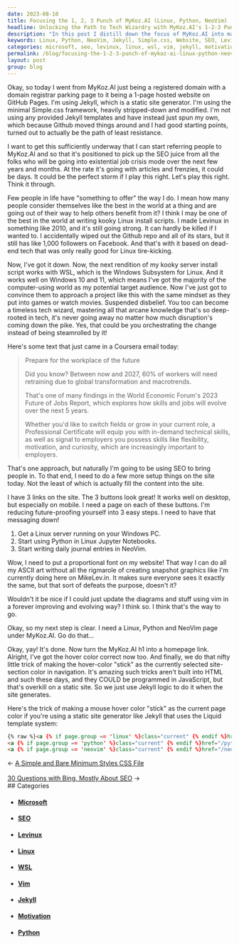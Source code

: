 ```yaml
---
date: 2023-08-10
title: Focusing the 1, 2, 3 Punch of MyKoz.AI (Linux, Python, NeoVim)
headline: Unlocking the Path to Tech Wizardry with MyKoz.AI's 1-2-3 Punch of Linux, Python, and NeoVim
description: "In this post I distill down the focus of MyKoz.AI into mastering the 1, 2, 3 punch: Linux, Python, and NeoVim with each having a main site navigation link. I adjust the anchor text hover highlight to be sticky as you visit each page, surprisingly still tricky in HTML. Jekyll Liquid template to the rescue!"
keywords: Linux, Python, NeoVim, Jekyll, Simple.css, Website, SEO, Levinux, WSL, Windows Subsystem for Linux, Windows 10, Windows 11, Server Install Script, Kooky, Arcane Knowledge, Global Transformation, Macrotrends, Professional Certificate, Technical Skills, Flexibility, Motivation, Curiosity, Employers, Future of Jobs Report, Suspended Disbelief, Timeless Tech Wizard, Existential Job Crisis, Coursera, Ret
categories: microsoft, seo, levinux, linux, wsl, vim, jekyll, motivation, python
permalink: /blog/focusing-the-1-2-3-punch-of-mykoz-ai-linux-python-neovim/
layout: post
group: blog
---
```



Okay, so today I went from MyKoz.AI just being a registered domain with a
domain registrar parking page to it being a 1-page hosted website on GitHub
Pages. I'm using Jekyll, which is a static site generator. I'm using the
minimal Simple.css framework, heavily stripped-down and modified. I'm not using
any provided Jekyll templates and have instead just spun my own, which because
Github moved things around and I had good starting points, turned out to
actually be the path of least resistance.

I want to get this sufficiently underway that I can start referring people to
MyKoz.AI and so that it's positioned to pick up the SEO juice from all the
folks who will be going into existential job crisis mode over the next few
years and months. At the rate it's going with articles and frenzies, it could
be days. It could be the perfect storm if I play this right. Let's play this
right. Think it through.

Few people in life have "something to offer" the way I do. I mean how many
people consider themselves like the best in the world at a thing and are going
out of their way to help others benefit from it? I think I may be one of the
best in the world at writing kooky Linux install scripts. I made Levinux in
something like 2010, and it's still going strong. It can hardly be killed if I
wanted to. I accidentally wiped out the Github repo and all of its stars, but
it still has like 1,000 followers on Facebook. And that's with it based on
dead-end tech that was only really good for Linux tire-kicking.

Now, I've got it down. Now, the next rendition of my kooky server install
script works with WSL, which is the Windows Subsystem for Linux. And it works
well on Windows 10 and 11, which means I've got the majority of the
computer-using world as my potential target audience. Now I've just got to
convince them to approach a project like this with the same mindset as they put
into games or watch movies. Suspended disbelief. You too can become a timeless
tech wizard, mastering all that arcane knowledge that's so deep-rooted in tech,
it's never going away no matter how much disruption's coming down the pike.
Yes, that could be you orchestrating the change instead of being steamrolled by
it!

Here's some text that just came in a Coursera email today:

> Prepare for the workplace of the future
> 
> Did you know? Between now and 2027, 60% of workers will need retraining due to
> global transformation and macrotrends.
> 
> That's one of many findings in the World Economic Forum's 2023 Future of Jobs
> Report, which explores how skills and jobs will evolve over the next 5 years.
> 
> Whether you'd like to switch fields or grow in your current role, a
> Professional Certificate will equip you with in-demand technical skills, as
> well as signal to employers you possess skills like flexibility, motivation,
> and curiosity, which are increasingly important to employers.

That's one approach, but naturally I'm going to be using SEO to bring people
in. To that end, I need to do a few more setup things on the site today. Not
the least of which is actually fill the content into the site.

I have 3 links on the site. The 3 buttons look great! It works well on desktop,
but especially on mobile. I need a page on each of these buttons. I'm reducing
future-proofing yourself into 3 easy steps. I need to have that messaging down!

1. Get a Linux server running on your Windows PC.
2. Start using Python in Linux Jupyter Notebooks.
3. Start writing daily journal entries in NeoVim.

Wow, I need to put a proportional font on my website! That way I can do all my
ASCII art without all the rigmarole of creating snapshot graphics like I'm
currently doing here on MikeLev.in. It makes sure everyone sees it exactly the
same, but that sort of defeats the purpose, doesn't it?

Wouldn't it be nice if I could just update the diagrams and stuff using vim in
a forever improving and evolving way? I think so. I think that's the way to go.

Okay, so my next step is clear. I need a Linux, Python and NeoVim page under
MyKoz.AI. Go do that...

Okay, yay! It's done. Now turn the MyKoz.AI h1 into a homepage link. Alright,
I've got the hover color correct now too. And finally, we do that nifty little
trick of making the hover-color "stick" as the currently selected site-section
color in navigation. It's amazing such tricks aren't built into HTML and such
these days, and they COULD be programmed in JavaScript, but that's overkill on
a static site. So we just use Jekyll logic to do it when the site generates.

Here's the trick of making a mouse hover color "stick" as the current page
color if you're using a static site generator like Jekyll that uses the Liquid
template system:

```html
{% raw %}<a {% if page.group == 'linux' %}class="current" {% endif %}href="/linux/">Step 1</a>
<a {% if page.group == 'python' %}class="current" {% endif %}href="/python/">Step 2</a>
<a {% if page.group == 'neovim' %}class="current" {% endif %}href="/neovim/">Step 3</a>{% endraw %}
```

















<div class="arrow-links"><div class="post-nav-prev"><span class="arrow">&larr;&nbsp;</span><a href="/blog/a-simple-and-bare-minimum-styles-css-file/">A Simple and Bare Minimum Styles CSS File</a></div> &nbsp; <div class="post-nav-next"><a href="/blog/30-questions-with-bing-mostly-about-seo/">30 Questions with Bing, Mostly About SEO</a><span class="arrow">&nbsp;&rarr;</span></div></div>
## Categories

<ul>
<li><h4><a href='/microsoft/'>Microsoft</a></h4></li>
<li><h4><a href='/seo/'>SEO</a></h4></li>
<li><h4><a href='/levinux/'>Levinux</a></h4></li>
<li><h4><a href='/linux/'>Linux</a></h4></li>
<li><h4><a href='/wsl/'>WSL</a></h4></li>
<li><h4><a href='/vim/'>Vim</a></h4></li>
<li><h4><a href='/jekyll/'>Jekyll</a></h4></li>
<li><h4><a href='/motivation/'>Motivation</a></h4></li>
<li><h4><a href='/python/'>Python</a></h4></li></ul>